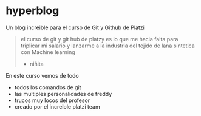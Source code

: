 # hyperblog
Un blog increible para el curso de Git y Github de Platzi
> el curso de git y git hub de platzy es lo que me hacia falta para triplicar mi salario y lanzarme a la industria del tejido de lana sintetica con Machine learning
> - niñita

En este curso vemos de todo 
- todos los comandos de git 
- las multiples personalidades de freddy
- trucos muy locos del profesor 
- creado por el increible platzi team 


